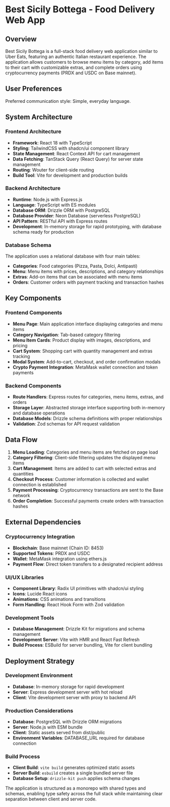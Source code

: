 # Best Sicily Bottega - Food Delivery Web App

## Overview

Best Sicily Bottega is a full-stack food delivery web application similar to Uber Eats, featuring an authentic Italian restaurant experience. The application allows customers to browse menu items by category, add items to their cart with customizable extras, and complete orders using cryptocurrency payments (PRDX and USDC on Base mainnet).

## User Preferences

Preferred communication style: Simple, everyday language.

## System Architecture

### Frontend Architecture
- **Framework**: React 18 with TypeScript
- **Styling**: TailwindCSS with shadcn/ui component library
- **State Management**: React Context API for cart management
- **Data Fetching**: TanStack Query (React Query) for server state management
- **Routing**: Wouter for client-side routing
- **Build Tool**: Vite for development and production builds

### Backend Architecture
- **Runtime**: Node.js with Express.js
- **Language**: TypeScript with ES modules
- **Database ORM**: Drizzle ORM with PostgreSQL
- **Database Provider**: Neon Database (serverless PostgreSQL)
- **API Pattern**: RESTful API with Express routes
- **Development**: In-memory storage for rapid prototyping, with database schema ready for production

### Database Schema
The application uses a relational database with four main tables:
- **Categories**: Food categories (Pizza, Pasta, Dolci, Antipasti)
- **Menu**: Menu items with prices, descriptions, and category relationships
- **Extras**: Add-on items that can be associated with menu items
- **Orders**: Customer orders with payment tracking and transaction hashes

## Key Components

### Frontend Components
- **Menu Page**: Main application interface displaying categories and menu items
- **Category Navigation**: Tab-based category filtering
- **Menu Item Cards**: Product display with images, descriptions, and pricing
- **Cart System**: Shopping cart with quantity management and extras tracking
- **Modal System**: Add-to-cart, checkout, and order confirmation modals
- **Crypto Payment Integration**: MetaMask wallet connection and token payments

### Backend Components
- **Route Handlers**: Express routes for categories, menu items, extras, and orders
- **Storage Layer**: Abstracted storage interface supporting both in-memory and database operations
- **Database Models**: Drizzle schema definitions with proper relationships
- **Validation**: Zod schemas for API request validation

## Data Flow

1. **Menu Loading**: Categories and menu items are fetched on page load
2. **Category Filtering**: Client-side filtering updates the displayed menu items
3. **Cart Management**: Items are added to cart with selected extras and quantities
4. **Checkout Process**: Customer information is collected and wallet connection is established
5. **Payment Processing**: Cryptocurrency transactions are sent to the Base network
6. **Order Completion**: Successful payments create orders with transaction hashes

## External Dependencies

### Cryptocurrency Integration
- **Blockchain**: Base mainnet (Chain ID: 8453)
- **Supported Tokens**: PRDX and USDC
- **Wallet**: MetaMask integration using ethers.js
- **Payment Flow**: Direct token transfers to a designated recipient address

### UI/UX Libraries
- **Component Library**: Radix UI primitives with shadcn/ui styling
- **Icons**: Lucide React icons
- **Animations**: CSS animations and transitions
- **Form Handling**: React Hook Form with Zod validation

### Development Tools
- **Database Management**: Drizzle Kit for migrations and schema management
- **Development Server**: Vite with HMR and React Fast Refresh
- **Build Process**: ESBuild for server bundling, Vite for client bundling

## Deployment Strategy

### Development Environment
- **Database**: In-memory storage for rapid development
- **Server**: Express development server with hot reload
- **Client**: Vite development server with proxy to backend API

### Production Considerations
- **Database**: PostgreSQL with Drizzle ORM migrations
- **Server**: Node.js with ESM bundle
- **Client**: Static assets served from dist/public
- **Environment Variables**: DATABASE_URL required for database connection

### Build Process
- **Client Build**: `vite build` generates optimized static assets
- **Server Build**: `esbuild` creates a single bundled server file
- **Database Setup**: `drizzle-kit push` applies schema changes

The application is structured as a monorepo with shared types and schemas, enabling type safety across the full stack while maintaining clear separation between client and server code.